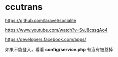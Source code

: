 # ccutrans

<https://github.com/laravel/socialite>

<https://www.youtube.com/watch?v=SvJ8cssqAo4>

<https://developers.facebook.com/apps/>

如果不能登入，看看 <b>config/service.php</b> 有沒有被蓋掉
